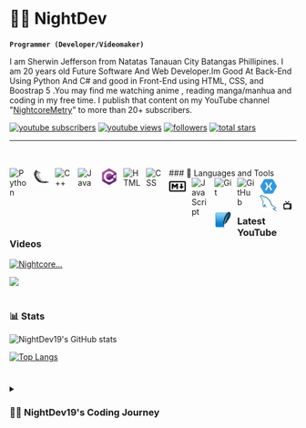 

<!--
**NightDev19/NightDev19** is a ✨ _special_ ✨ repository because its `README.md` (this file) appears on your GitHub profile.

Here are some ideas to get you started:

- 🔭 I’m currently working on ...
- 🌱 I’m currently learning ...
- 👯 I’m looking to collaborate on ...
- 🤔 I’m looking for help with ...
- 💬 Ask me about ...
- 📫 How to reach me: ...
- 😄 Pronouns: ...
- ⚡ Fun fact: ...
-->
# 🏄‍♂️ NightDev

**`Programmer (Developer/Videomaker)`**

I am Sherwin Jefferson from Natatas Tanauan City Batangas Phillipines. I am 20 years old Future Software And Web Developer.Im Good At Back-End Using Python And C# and good in Front-End using HTML, CSS, and Boostrap 5 .You may find me watching anime , reading manga/manhua and coding in my free time. I publish that content on my YouTube channel "[NightcoreMetry][youtube]" to more than 20+ subscribers.

<p align="left">
      <a href="https://www.youtube.com/@nightcoremetry7772?sub_confirmation=1">
         <img alt="youtube subscribers" title="Subscribe to my YouTube channel" src="https://custom-icon-badges.demolab.com/youtube/channel/subscribers/UClThdgWU5ol8FT4moXxI6jg?color=%23E05D44&label=SUBSCRIBE&logo=video&logoColor=white&style=for-the-badge&labelColor=CE4630"></a> 
      <a href="https://www.youtube.com/@nightcoremetry7772">
         <img alt="youtube views" title="YouTube views" src="https://custom-icon-badges.demolab.com/youtube/channel/views/UClThdgWU5ol8FT4moXxI6jg?color=%23E1AD0E&logo=eye&logoColor=white&style=for-the-badge&labelColor=C79600"/></a> 
      <a href="https://github.com/NightDev19?tab=followers">
         <img alt="followers" title="Follow me on Github" src="https://custom-icon-badges.demolab.com/github/followers/NightDev19?color=236ad3&labelColor=1155ba&style=for-the-badge&logo=person-add&label=Follow&logoColor=white"/></a>
      <a href="https://github.com/NightDev19?tab=repositories&sort=stargazers">
         <img alt="total stars" title="Total stars on GitHub" src="https://custom-icon-badges.demolab.com/github/stars/NightDev19?color=55960c&style=for-the-badge&labelColor=488207&logo=star"/></a>
   </p>

---
<br>
<br>
### 🧰 Languages and Tools

<img align="left" alt="Python" width="30px" style="padding-right:10px;" src="https://cdn.jsdelivr.net/gh/devicons/devicon/icons/python/python-plain.svg" />
<img align="left" alt="Flask" width="30px" style="padding-right:10px;" src="https://github.com/devicons/devicon/blob/v2.15.1/icons/flask/flask-original.svg" />
<img align="left" alt="C++" width="30px" style="padding-right:10px;" src="https://cdn.jsdelivr.net/gh/devicons/devicon/icons/cplusplus/cplusplus-line.svg" />
<img align="left" alt="Java" width="30px" style="padding-right:10px;" src="https://cdn.jsdelivr.net/gh/devicons/devicon/icons/java/java-original.svg"/>
<img align="left" alt="C-Sharp" width="30px" style="padding-right:10px;" src="https://github.com/devicons/devicon/blob/v2.15.1/icons/csharp/csharp-original.svg" />
<!--<img align="left" alt="Spring" width="30px" style="padding-right:10px;" src="https://cdn.jsdelivr.net/gh/devicons/devicon/icons/spring/spring-original.svg" />
<img align="left" alt="TypeScript" width="30px" style="padding-right:10px;" src="https://cdn.jsdelivr.net/gh/devicons/devicon/icons/typescript/typescript-plain.svg" />
<img align="left" alt="Angular" width="30px" style="padding-right:10px;" src="https://cdn.jsdelivr.net/gh/devicons/devicon/icons/angularjs/angularjs-plain.svg" />-->
<!--<img align="left" alt="Linux" width="30px" style="padding-right:10px;" src="https://cdn.jsdelivr.net/gh/devicons/devicon/icons/linux/linux-original.svg" />-->
<img align="left" alt="HTML" width="30px" style="padding-right:10px;" src="https://cdn.jsdelivr.net/gh/devicons/devicon/icons/html5/html5-plain.svg" />
<img align="left" alt="CSS" width="30px" style="padding-right:10px;" src="https://cdn.jsdelivr.net/gh/devicons/devicon/icons/css3/css3-plain.svg" />
<img align="left" alt="Markdown" width="30px" style="padding-right:10px;" src="https://github.com/devicons/devicon/blob/v2.15.1/icons/markdown/markdown-original.svg" />
<img align="left" alt="JavaScript" width="30px" style="padding-right:10px;" src="https://cdn.jsdelivr.net/gh/devicons/devicon/icons/javascript/javascript-plain.svg" />
<!--<img align="left" alt="React" width="30px" style="padding-right:10px;" src="https://cdn.jsdelivr.net/gh/devicons/devicon/icons/react/react-original.svg" />
<img align="left" alt="NodeJS" width="30px" style="padding-right:10px;" src="https://cdn.jsdelivr.net/gh/devicons/devicon/icons/nodejs/nodejs-original.svg" />-->
<img align="left" alt="Git" width="30px" style="padding-right:10px;" src="https://cdn.jsdelivr.net/gh/devicons/devicon/icons/git/git-original.svg" />
<img align="left" alt="GitHub" width="30px" style="padding-right:10px;" src="https://cdn.jsdelivr.net/gh/devicons/devicon/icons/github/github-original.svg" />
<img align="left" alt="Xamarin" width="30px" style="padding-right:10px;" src="https://github.com/devicons/devicon/blob/v2.15.1/icons/xamarin/xamarin-original.svg" />
<img align="left" alt="MySQL" width="30px" style="padding-right:10px;" src="https://github.com/devicons/devicon/blob/v2.15.1/icons/mysql/mysql-plain.svg" />
<img align="left" alt="Sqlite3" width="30px" style="padding-right:10px;" src="https://github.com/devicons/devicon/blob/v2.15.1/icons/sqlite/sqlite-original.svg" />
<!--<img align="left" alt="Gradle" width="30px" style="padding-right:10px;" src="https://cdn.jsdelivr.net/gh/devicons/devicon/icons/gradle/gradle-plain.svg" />
<img align="left" alt="Bash" width="30px" style="padding-right:10px;" src="https://cdn.jsdelivr.net/gh/devicons/devicon/icons/bash/bash-original.svg" />-->
<br />

#

### 📺 Latest YouTube Videos

<!-- BEGIN YOUTUBE-CARDS -->
[![Nightcore…](https://i.ytimg.com/vi/1JkLg3MngXY/hqdefault.jpg?sqp=-oaymwEcCPYBEIoBSFXyq4qpAw4IARUAAIhCGAFwAcABBg==&rs=AOn4CLDaqEdkX7Te9hQ61gmLfTS_MpaQPg)]([https://www.youtube.com/watch?v=TOIRY9UjAMI](https://youtu.be/1JkLg3MngXY))

<!-- END YOUTUBE-CARDS -->

[<img src="https://custom-icon-badges.demolab.com/badge/-Subscribe%20For%20More-red?style=for-the-badge&logo=video&logoColor=white"/>](https://www.youtube.com/@nightcoremetry7772?sub_confirmation=1)

#

### 📊 Stats

![NightDev19's GitHub stats](https://github-readme-stats.vercel.app/api?username=NightDev19&show_icons=true&theme=gruvbox)

[![Top Langs](https://github-readme-stats.vercel.app/api/top-langs/?username=NightDev19&hide_progress=true)](https://github.com/anuraghazra/github-readme-stats)

<!-- ![GitHub Streak](https://streak-stats.demolab.com?user=ForrestKnight&theme=gruvbox&border_radius=4.5) -->

#

<details>
 <summary><h3>👨‍💻 NightDev19's Coding Journey</h3></summary>
   I strated my coding journey when i was grade 12 an information and communication student with a passion to learn everything i could in programming world - code .And all the while teaching myself a simple coding skill in my second year college , but that soon get overshadowed by my desire to excel python. 

[youtube]: https://www.youtube.com/@nightcoremetry7772
